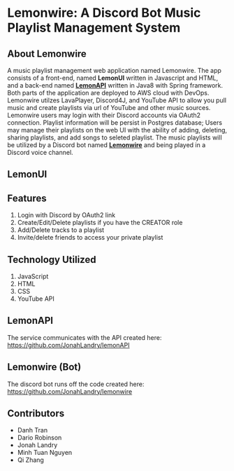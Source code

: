 # Lemonwire: A Discord Bot Music Playlist Management System

## About Lemonwire

A music playlist management web application named Lemonwire. The app consists of a front-end, named **LemonUI** written in Javascript and HTML, and a back-end named [**LemonAPI**](https://github.com/JonahLandry/lemonAPI) written in Java8 with Spring framework. Both parts of the application are deployed to AWS cloud with DevOps. Lemonwire utilzes LavaPlayer, Discord4J, and YouTube API to allow you pull music and create playlists via url of YouTube and other music sources. Lemonwire users may login with their Discord accounts via OAuth2 connection. Playlist information will be persist in Postgres database; Users may manage their playlists on the web UI with the ability of adding, deleting, sharing playlists, and add songs to seleted playlist. The music playlists will be utilized by a Discord bot named [**Lemonwire**](https://github.com/JonahLandry/lemonwire) and being played in a Discord voice channel.

## LemonUI

## Features
1. Login with Discord by OAuth2 link
2. Create/Edit/Delete playlists if you have the CREATOR role
3. Add/Delete tracks to a playlist
4. Invite/delete friends to access your private playlist

## Technology Utilized
1. JavaScript
2. HTML
3. CSS
4. YouTube API

## LemonAPI
The service communicates with the API created here: https://github.com/JonahLandry/lemonAPI

## Lemonwire (Bot)
The discord bot runs off the code created here: https://github.com/JonahLandry/lemonwire

## Contributors
- Danh Tran
- Dario Robinson
- Jonah Landry
- Minh Tuan Nguyen
- Qi Zhang
